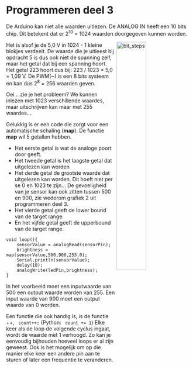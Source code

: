 # Programmeren deel 3

De Arduino kan niet alle waarden uitlezen. 
De ANALOG IN heeft een 10 bits chip. 
Dit betekent dat er 2<sup>10</sup> = 1024 waarden doorgegeven kunnen worden. 
<p>
  <img align="right" src="../../figures/Arduino/programmeren3/Picture7.jpg" width="40%" title="bit_steps">
</p>

Het is alsof je de 5,0 V in 1024 - 1 kleine blokjes verdeelt. 
De waarde die je uitleest bij opdracht 5 is dus ook niet de spanning zelf, maar het getal dat bij een spanning hoort. 
Het getal 223 hoort dus bij: 223 / 1023 * 5,0 = 1,09 V. 
De PWM(~) is een 8 bits systeem en kan dus 2<sup>8</sup> = 256 waarden geven.

Oei… zie je het probleem? 
We kunnen inlezen met 1023 verschillende waardes, maar uitschrijven kan maar met 255 waardes…. 

Gelukkig is er een code die zorgt voor een automatische schaling (**map**). 
De functie **map** wil 5 getallen hebben. 
- Het eerste getal is wat de analoge poort door geeft. 
- Het tweede getal is het laagste getal dat uitgelezen kan worden
- Het derde getal de grootste waarde dat uitgelezen kan worden. Dit hoeft niet per se 0 en 1023 te zijn… 
  De gevoeligheid van je sensor kan ook zitten tussen 500 en 900, zie wederom grafiek 2 uit programmeren deel 3. 
- Het vierde getal geeft de lower bound van de target range. 
- En het vijfde getal geeft de upperbound van de target range. 

```
void loop(){
    sensorValue = analogRead(sensorPin);
    brightness = map(sensorValue,500,900,255,0);
    Serial.println(sensorValue);
    delay(10);
    analogWrite(ledPin,brightness);
}
```

In het voorbeeld moet een inputwaarde van 500 een output waarde worden van 255. 
Een input waarde van 900 moet een output waarde van 0 worden.

Een functie die ook handig is, is de functie ++, ``` count++;``` (Python: ``` count += 1```)
Elke keer als de loop de volgende cyclus ingaat, wordt de waarde met 1 verhoogd. 
Zo kan je eenvoudig bijhouden hoeveel loops er al zijn geweest. 
Ook is het mogelijk om op die manier elke keer een andere pin aan te sturen of later een frequentie te veranderen.